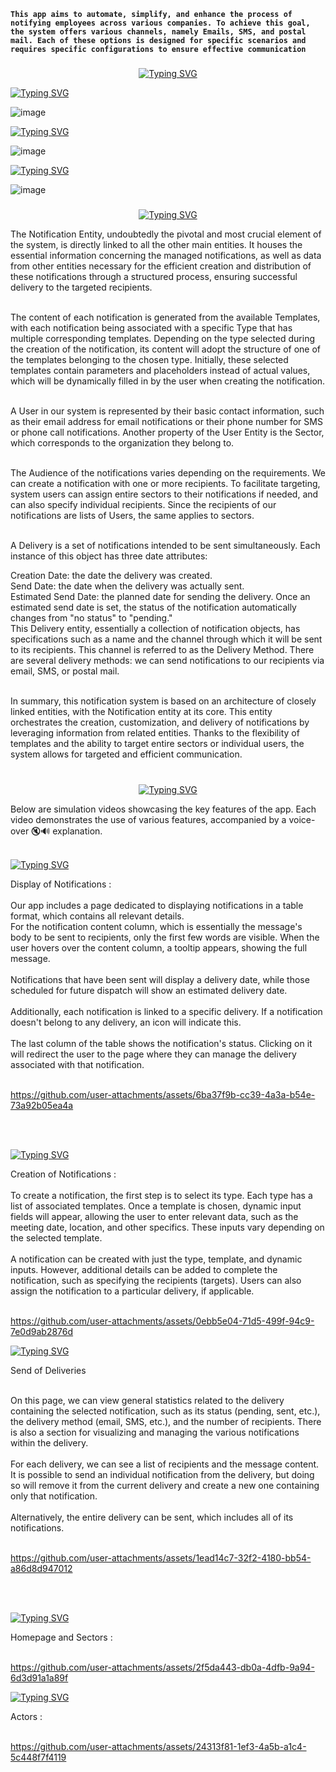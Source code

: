 

**`This app aims to automate, simplify, and enhance the process of notifying employees across various companies. To achieve this goal, the system offers various channels, namely Emails, SMS, and postal mail. Each of these options is designed for specific scenarios and requires specific configurations to ensure effective communication`**


###
<p align="center">
<a href="https://git.io/typing-svg"><img src="https://readme-typing-svg.demolab.com?font=Fira+Code&duration=1&pause=1000&color=8EF720&width=435&lines=Architecture&center=true&vCenter=true" alt="Typing SVG" /></a></p>


<a href="https://git.io/typing-svg"><img src="https://readme-typing-svg.demolab.com?font=Fira+Code&weight=200&duration=1&pause=1000&color=BFF71B&width=435&lines=Class+Diagram%3A" alt="Typing SVG" /></a>

![image](https://github.com/user-attachments/assets/49c05cc2-e3ad-4549-ab31-42cb4bbf16cc)


<a href="https://git.io/typing-svg"><img src="https://readme-typing-svg.demolab.com?font=Fira+Code&weight=200&duration=1&pause=1000&color=BFF71B&width=435&lines=ERD" alt="Typing SVG" /></a>

![image](https://github.com/user-attachments/assets/567d682c-2810-44c0-8217-d00d9b49a1e8)


<a href="https://git.io/typing-svg"><img src="https://readme-typing-svg.demolab.com?font=Fira+Code&weight=200&duration=1&pause=1000&color=BFF71B&width=435&lines=Sequence+Diagram" alt="Typing SVG" /></a>

![image](https://github.com/user-attachments/assets/1aa4358b-df3e-46ce-b1c5-f08b8e1c434b)


###
<p align="center">
<a href="https://git.io/typing-svg"><img src="https://readme-typing-svg.demolab.com?font=Fira+Code&duration=1&pause=1000&color=8EF720&width=435&lines=Elements&center=true&vCenter=true" alt="Typing SVG" /></a></p>


The Notification Entity, undoubtedly the pivotal and most crucial element of the system, is directly linked to all the other main entities. It houses the essential information concerning the managed notifications, as well as data from other entities necessary for the efficient creation and distribution of these notifications through a structured process, ensuring successful delivery to the targeted recipients.<br><br>

The content of each notification is generated from the available Templates, with each notification being associated with a specific Type that has multiple corresponding templates. Depending on the type selected during the creation of the notification, its content will adopt the structure of one of the templates belonging to the chosen type. Initially, these selected templates contain parameters and placeholders instead of actual values, which will be dynamically filled in by the user when creating the notification.<br><br>

A User in our system is represented by their basic contact information, such as their email address for email notifications or their phone number for SMS or phone call notifications. Another property of the User Entity is the Sector, which corresponds to the organization they belong to.<br><br>

The Audience of the notifications varies depending on the requirements. We can create a notification with one or more recipients. To facilitate targeting, system users can assign entire sectors to their notifications if needed, and can also specify individual recipients. Since the recipients of our notifications are lists of Users, the same applies to sectors.<br><br>

A Delivery is a set of notifications intended to be sent simultaneously. Each instance of this object has three date attributes:<br>

Creation Date: the date the delivery was created.<br>
Send Date: the date when the delivery was actually sent.<br>
Estimated Send Date: the planned date for sending the delivery. Once an estimated send date is set, the status of the notification automatically changes from "no status" to "pending."<br>
This Delivery entity, essentially a collection of notification objects, has specifications such as a name and the channel through which it will be sent to its recipients. This channel is referred to as the Delivery Method. There are several delivery methods: we can send notifications to our recipients via email, SMS, or postal mail.<br><br>

In summary, this notification system is based on an architecture of closely linked entities, with the Notification entity at its core. This entity orchestrates the creation, customization, and delivery of notifications by leveraging information from related entities. Thanks to the flexibility of templates and the ability to target entire sectors or individual users, the system allows for targeted and efficient communication.<br><br>


###

<p align="center">
<a href="https://git.io/typing-svg"><img src="https://readme-typing-svg.demolab.com?font=Fira+Code&duration=1&pause=1000&color=8EF720&width=435&lines=Introduction&center=true&vCenter=true" alt="Typing SVG" /></a></p>

Below are simulation videos showcasing the key features of the app. Each video demonstrates the use of various features, accompanied by a voice-over 🔇🔊 explanation.
<br><br>

<a href="https://git.io/typing-svg"><img src="https://readme-typing-svg.demolab.com?font=Fira+Code&weight=200&duration=1&pause=1000&color=BFF71B&width=435&lines=Display+of+Notifications" alt="Typing SVG" /></a>

Display of Notifications : <br><br>
Our app includes a page dedicated to displaying notifications in a table format, which contains all relevant details. <br>
For the notification content column, which is essentially the message's body to be sent to recipients, only the first few words are visible. When the user hovers over the content column, a tooltip appears, showing the full message.<br><br>
Notifications that have been sent will display a delivery date, while those scheduled for future dispatch will show an estimated delivery date. <br><br>
Additionally, each notification is linked to a specific delivery. If a notification doesn't belong to any delivery, an icon will indicate this.<br><br>
The last column of the table shows the notification's status. Clicking on it will redirect the user to the page where they can manage the delivery associated with that notification.<br><br>

https://github.com/user-attachments/assets/6ba37f9b-cc39-4a3a-b54e-73a92b05ea4a

<br><br>


<a href="https://git.io/typing-svg"><img src="https://readme-typing-svg.demolab.com?font=Fira+Code&weight=200&duration=1&pause=1000&color=BFF71B&width=435&lines=Creation+of+Notifications+" alt="Typing SVG" /></a>

Creation of Notifications :<br><br>
To create a notification, the first step is to select its type. Each type has a list of associated templates. Once a template is chosen, dynamic input fields will appear, allowing the user to enter relevant data, such as the meeting date, location, and other specifics. These inputs vary depending on the selected template.<br><br>
A notification can be created with just the type, template, and dynamic inputs. However, additional details can be added to complete the notification, such as specifying the recipients (targets). Users can also assign the notification to a particular delivery, if applicable.<br><br>

https://github.com/user-attachments/assets/0ebb5e04-71d5-499f-94c9-7e0d9ab2876d



<a href="https://git.io/typing-svg"><img src="https://readme-typing-svg.demolab.com?font=Fira+Code&weight=200&duration=1&pause=1000&color=BFF71B&width=435&lines=Send+of+Deliveries" alt="Typing SVG" /></a>


Send of Deliveries <br><br>

On this page, we can view general statistics related to the delivery containing the selected notification, such as its status (pending, sent, etc.), the delivery method (email, SMS, etc.), and the number of recipients. There is also a section for visualizing and managing the various notifications within the delivery.<br><br>
For each delivery, we can see a list of recipients and the message content. It is possible to send an individual notification from the delivery, but doing so will remove it from the current delivery and create a new one containing only that notification. <br><br>
Alternatively, the entire delivery can be sent, which includes all of its notifications.<br><br>

https://github.com/user-attachments/assets/1ead14c7-32f2-4180-bb54-a86d8d947012

<br><br>


<a href="https://git.io/typing-svg"><img src="https://readme-typing-svg.demolab.com?font=Fira+Code&weight=200&duration=1&pause=1000&color=BFF71B&width=435&lines=Homepage+and+Sectors" alt="Typing SVG" /></a>

Homepage and Sectors :<br><br>



https://github.com/user-attachments/assets/2f5da443-db0a-4dfb-9a94-6d3d91a1a89f



<a href="https://git.io/typing-svg"><img src="https://readme-typing-svg.demolab.com?font=Fira+Code&weight=200&duration=1&pause=1000&color=BFF71B&width=435&lines=Actors" alt="Typing SVG" /></a>

Actors : <br><br>


https://github.com/user-attachments/assets/24313f81-1ef3-4a5b-a1c4-5c448f7f4119


